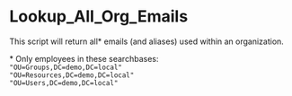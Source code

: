 # Lookup_All_Org_Emails
This script will return all* emails (and aliases) used within an organization.

\* Only employees in these searchbases:<br>
    `"OU=Groups,DC=demo,DC=local"`<br>
    `"OU=Resources,DC=demo,DC=local"`<br>
    `"OU=Users,DC=demo,DC=local"`
